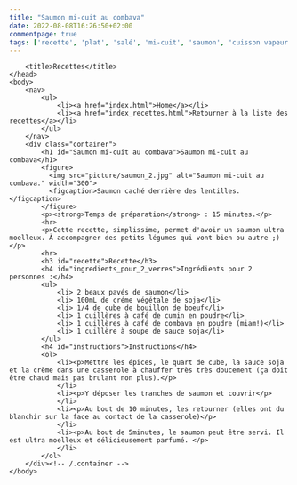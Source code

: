```yaml
---
title: "Saumon mi-cuit au combava"
date: 2022-08-08T16:26:50+02:00
commentpage: true
tags: ['recette', 'plat', 'salé', 'mi-cuit', 'saumon', 'cuisson vapeur', 'crème végétale soja', 'combava', 'sauce soja', 'sans gluten']
---
```


<!DOCTYPE html>
<html>
    <head>
        <link href="style.css" rel="stylesheet">
        <meta http-equiv="content-type" content="text/html; charset=utf-8" />
        <meta name="author" content="Estelle Chauveau" />
        <meta name="viewport" content="width=device-width, initial-scale=1">

        <title>Recettes</title>
    </head>
    <body>
        <nav>
            <ul>
                <li><a href="index.html">Home</a></li>
                <li><a href="index_recettes.html">Retourner à la liste des recettes</a></li>
            </ul>
        </nav>
        <div class="container">
            <h1 id="Saumon mi-cuit au combava">Saumon mi-cuit au combava</h1>
            <figure>
              <img src="picture/saumon_2.jpg" alt="Saumon mi-cuit au combava." width="300">
              <figcaption>Saumon caché derrière des lentilles. </figcaption>
            </figure> 
            <p><strong>Temps de préparation</strong> : 15 minutes.</p>
            <hr>
            <p>Cette recette, simplissime, permet d'avoir un saumon ultra moelleux. À accompagner des petits légumes qui vont bien ou autre ;) </p>
            <hr>
            <h3 id="recette">Recette</h3>
            <h4 id="ingredients_pour_2_verres">Ingrédients pour 2 personnes :</h4>
            <ul>
                <li> 2 beaux pavés de saumon</li>
                <li> 100mL de créme végétale de soja</li>
                <li> 1/4 de cube de bouillon de boeuf</li>
                <li> 1 cuillères à café de cumin en poudre</li>
                <li> 1 cuillères à café de combava en poudre (miam!)</li>
                <li> 1 cuillère à soupe de sauce soja</li>
            </ul>
            <h4 id="instructions">Instructions</h4>
            <ol>
                <li><p>Mettre les épices, le quart de cube, la sauce soja et la crème dans une casserole à chauffer très très doucement (ça doit être chaud mais pas brulant non plus).</p>
                </li>
                <li><p>Y déposer les tranches de saumon et couvrir</p>
                </li>
                <li><p>Au bout de 10 minutes, les retourner (elles ont du blanchir sur la face au contact de la casserole)</p>
                </li>
                <li><p>Au bout de 5minutes, le saumon peut être servi. Il est ultra moelleux et délicieusement parfumé. </p>
                </li>
            </ol>
        </div><!-- /.container -->
    </body>
</html>